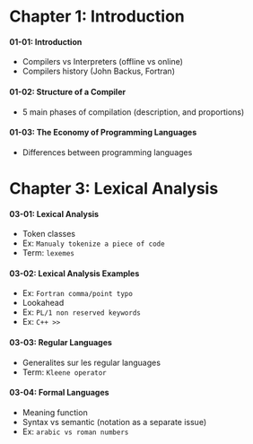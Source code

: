 # Chapter 1: Introduction

#### 01-01: Introduction
- Compilers vs Interpreters (offline vs online)
- Compilers history (John Backus, Fortran)

#### 01-02: Structure of a Compiler
- 5 main phases of compilation (description, and proportions)

#### 01-03: The Economy of Programming Languages
- Differences between programming languages

# Chapter 3: Lexical Analysis

#### 03-01: Lexical Analysis
- Token classes
- Ex: `Manualy tokenize a piece of code`
- Term: `lexemes`

#### 03-02: Lexical Analysis Examples
- Ex: `Fortran comma/point typo`
- Lookahead
- Ex: `PL/1 non reserved keywords`
- Ex: `C++ >>`

#### 03-03: Regular Languages
- Generalites sur les regular languages
- Term: `Kleene operator`

#### 03-04: Formal Languages
- Meaning function
- Syntax vs semantic (notation as a separate issue)
- Ex: `arabic vs roman numbers`
